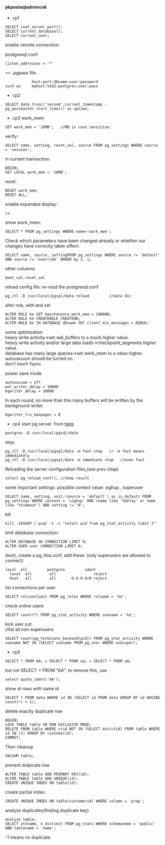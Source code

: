 #### pkpostsqladmincok
- cp1
```
SELECT inet_server_port();
SELECT current_database();
SELECT current_user;
```

enable remote connection:  

postgresql.conf:
```
listen_addresses = '*'
``` 

==
.pgpass file.
```
			host:port:dbname:user:password
such as		myhost:5432:postgres:user:pass
```

- cp2
```
SELECT date_trunc('second',current_timestamp - pg_postmaster_start_time()) as uptime;
```



- cp3
work_mem  
```
SET work_mem = '16MB';   //MB is case sensitive.
```
verify:
```
SELECT name, setting, reset_val, source FROM pg_settings WHERE source = 'session';
```
in current transaction:
```
BEGIN;
SET LOCAL work_mem = '16MB';
```
reset:
```
RESET work_mem;
RESET ALL;
```


enable expanded display:
```
\x
```

show work_mem:
```
SELECT * FROM pg_settings WHERE name='work_mem';
```
Check which parameters have been changed already or whether our changes have correctly taken effect.
```
SELECT name, source, settingFROM pg_settings WHERE source != 'default' AND source != 'override' ORDER by 2, 1;
```
other columns:
```
boot_val,reset_val
```


reload config file: re-read the postgresql.conf
```
pg_ctl -D /usr/local/pgsql/data reload         //data dic
```

alter role, with and set
```
ALTER ROLE ke SET maintenance_work_mem = 100000;
ALTER ROLE ke CREATEROLE CREATEDB;
ALTER ROLE ke IN DATABASE dbname SET client_min_messages = DEBUG;
```

some optimization  
heavy write activity->set wal_buffers to a much higher value.  
heavy write activity and/or large data loads->checkpoint_segments higher value.  
database has many large queries->set work_mem to a value higher.  
autovacuum should be turned on.  
don't touch fsync.  


power save mode
```
autovacuum = off
wal_writer_delay = 10000
bgwriter_delay = 10000
```

In each round, no more than this many buffers will be written by the background writer. 
```
bgwriter_lru_maxpages = 0
```

- cp4
start pg server. from [here](http://www.postgresql.org/docs/current/static/server-start.html)  
```
postgres -D /usr/local/pgsql/data
```

stop:
```
pg_ctl -D /usr/local/pgsql/data -m fast stop   // -m fast means immediately
pg_ctl -D /usr/local/pgsql/data -m immediate stop   //even fast
```
Reloading the server configuration files,(see prev chap)
```
select pg_reload_conf(); //show result
```


some important settings: possible context value: sighup , superuser
```
SELECT name, setting, unit,(source = 'default') as is_default FROM pg_settings WHERE context = 'sighup' AND (name like '%delay' or name like '%timeout') AND setting != '0';
```

kill
```
kill -SIGHUP \`psql -t -c "select pid from pg_stat_activity limit 1"`
```

limit database connection:
```
ALTER DATABASE db CONNECTION LIMIT 0;
ALTER USER user CONNECTION LIMIT 0;
```

(test), create a pg_hba.conf, add these: (only superusers are allowed to connect)
```
local  all	       postgres			ident
  local  all		all	      			reject
  host   all		all	      0.0.0.0/0	reject
```

list connections per user
```
SELECT rolconnlimit FROM pg_roles WHERE rolname = 'ke';
```
check online users
```
SELECT count(*) FROM pg_stat_activity WHERE usename = 'ke';
```


kick user out.  
//list all non-superusers
```
SELECT count(pg_terminate_backend(pid)) FROM pg_stat_activity WHERE usename NOT IN (SELECT usename FROM pg_user WHERE usesuper);
```
  
  
- cp5
```
SELECT * FROM AA; = SELECT * FROM aa; = SELECT * FROM aA;
```
but not SELECT * FROM "AA";
to remove this, use 
```
select quote_ident('AA');
```

show al rows with same id
```
SELECT * FROM data WHERE id IN (SELECT id FROM data GROUP BY id HAVING count(*) > 1);
```


delete exactly duplicate row
```
BEGIN;
LOCK TABLE table IN ROW EXCLUSIVE MODE;
DELETE FROM table WHERE ctid NOT IN (SELECT min(ctid) FROM table WHERE id IN (1) GROUP BY customerid);
COMMIT;
```
Then cleanup
```
VACUUM table;
```

prevent dulpicate row
```
ALTER TABLE table ADD PRIMARY KEY(id);
ALTER TABLE table ADD UNIQUE(id);
CREATE UNIQUE INDEX ON table(id);
```


create partial index:
```
CREATE UNIQUE INDEX ON table(customerid) WHERE column = 'prop';
```


analyze duplicates(finding duplicate key)
```
analyze table;
SELECT attname, n_distinct FROM pg_stats WHERE schemaname = 'public' AND tablename = 'name';
```
-1 means no duplicate.
